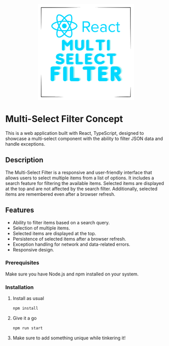 <div align="center">
  <img src="./public/logo.png" style="object-fit:contain; width:300px"/>
</div>

# Multi-Select Filter Concept

This is a web application built with React, TypeScript, designed to showcase a multi-select component with the ability to filter JSON data and handle exceptions.

## Description

The Multi-Select Filter is a responsive and user-friendly interface that allows users to select multiple items from a list of options. It includes a search feature for filtering the available items. Selected items are displayed at the top and are not affected by the search filter. Additionally, selected items are remembered even after a browser refresh.

## Features

- Ability to filter items based on a search query.
- Selection of multiple items.
- Selected items are displayed at the top.
- Persistence of selected items after a browser refresh.
- Exception handling for network and data-related errors.
- Responsive design.

### Prerequisites

Make sure you have Node.js and npm installed on your system.

### Installation

1. Install as usual

   ```bash
   npm install
   ```

2. Give it a go

   ```bash
   npm run start
   ```

3. Make sure to add something unique while tinkering it!
